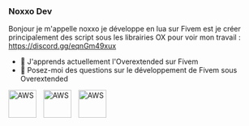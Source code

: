 ### Noxxo Dev

Bonjour je m'appelle noxxo je développe en lua sur Fivem est je créer principalement des script sous les librairies OX pour voir mon travail : https://discord.gg/eqnGm49xux

- 🌱 J'apprends actuellement l'Overextended sur Fivem
- 💬 Posez-moi des questions sur le développement de Fivem sous Overextended
<!--
**Noxxodev/Noxxodev** is a ✨ _special_ ✨ repository because its `README.md` (this file) appears on your GitHub profile.

Here are some ideas to get you started:

- 🔭 I’m currently working on ...

- 👯 I’m looking to collaborate on ...
- 🤔 I’m looking for help with ...

- 📫 How to reach me: ...
- 😄 Pronouns: ...
- ⚡ Fun fact: ...
-->
<img align="left" alt="AWS" width="55px" src="https://cdn.jsdelivr.net/gh/devicons/devicon/icons/visualstudio/visualstudio-plain.svg" style="padding-right:11px;" /> <img align="left" alt="AWS" width="55px" src="https://cdn.jsdelivr.net/gh/devicons/devicon/icons/lua/lua-original-wordmark.svg" style="padding-right:11px;" /> <img align="left" alt="AWS" width="55px" src="https://cdn.jsdelivr.net/gh/devicons/devicon/icons/html5/html5-original.svg" style="padding-right:11px;" />
